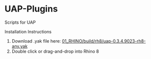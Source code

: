 # UAP-Plugins
 Scripts for UAP

Installation Instructions

1. Download .yak file here: [01_RHINO/build/rh8/uap-0.3.4.9023-rh8-any.yak](https://github.com/ccheng-design/UAP-Plugins/tree/c3adc05772cd9eee4f0a05b1cf7abd3a988902ec/01_RHINO/build/rh8)
2. Double click or drag-and-drop into Rhino 8
